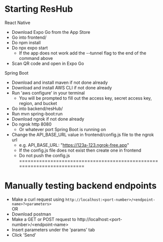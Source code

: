 # Starting ResHub
React Native
- Download Expo Go from the App Store
- Go into frontend/
- Do npm install
- Do npx expo start
    - If the app does not work add the --tunnel flag to the end of the command above
- Scan QR code and open in Expo Go

Spring Boot
- Download and install maven if not done already
- Download and install AWS CLI if not done already
- Run 'aws configure' in your terminal
    - You will be prompted to fill out the access key, secret access key, region, and bucket
- Go into backend/resHub/
- Run mvn spring-boot:run
- Download ngrok if not done already
- Do ngrok http 8080
    - Or whatever port Spring Boot is running on
- Change the API_BASE_URL value in frontend/config.js file to the ngrok url
    - e.g. API_BASE_URL: "https://123a-123.ngrok-free.app"
    - If the config.js file does not exist then create one in frontend
    - Do not push the config.js
========================================================================
# Manually testing backend endpoints
- Make a curl request using `http://localhost:<port-number>/<endpoint-name>?<parameters>`  
OR
- Download postman
- Make a GET or POST request to http://localhost:&lt;port-number&gt;/&lt;endpoint-name&gt;
- Insert parameters under the 'params' tab
- Click 'Send'